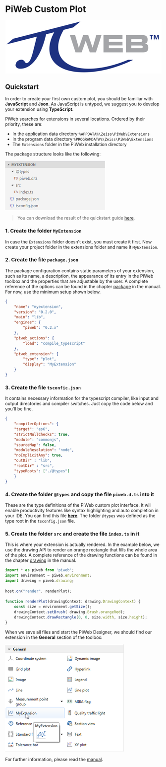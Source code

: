 # PiWeb Custom Plot

<img style="display: block; margin: auto;" src="gfx/Logo.png" >

## Quickstart

In order to create your first own custom plot, you should be familiar with __JavaScript__ and __Json__. As JavaScript is untyped, we suggest you to develop your extension using __TypeScript__.  

PiWeb searches for extensions in several locations. Ordered by their priority, these are:

* In the application data directory `%APPDATA%\Zeiss\PiWeb\Extensions`  
* In the program data directory `%PROGRAMDATA%\Zeiss\PiWeb\Extensions`
* The `Extensions` folder in the PiWeb installation directory

The package structure looks like the following:

<img class="framed" src="gfx/folder_structure.png"/>

> You can download the result of the quickstart guide [here](https://github.com/ZEISS-PiWeb/PiWeb-Customplot/raw/master/MyExtension.zip).

### 1. Create the folder `MyExtension` 

In case the `Extensions` folder doesn't exist, you must create it first. Now create your project folder in the extensions folder and name it `MyExtension`.

### 2. Create the file `package.json`

The package configuration contains static parameters of your extension, such as its name, a description, the appearance of its entry in the PiWeb toolbox and the properties that are adjustable by the user. A complete reference of the options can be found in the chapter [package](http://zeiss-piweb.github.io/PiWeb-Customplot/modules/package) in the manual. For now, use the minimum setup shown below.

```json
{
    "name": "myextension",
    "version": "0.2.0",
    "main": "lib",
    "engines": {
        "piweb": "0.2.x"
    },
    "piweb_actions": {
        "load": "compile_typescript"
    },
    "piweb_extension": {
        "type": "plot",		
        "display": "MyExtension"		
    }
}
```


### 3. Create the file `tsconfic.json`

It contains necessary information for the typescript compiler, like input and output directories and compiler switches. Just copy the code below and you'll be fine.

```json
{
    "compilerOptions": {
    "target": "es6",
    "strictNullChecks": true,
    "module": "commonjs",
    "sourceMap": false,
    "moduleResolution": "node",
    "noImplicitAny": true,
    "outDir" : "lib",       
    "rootDir" : "src",
    "typeRoots": ["./@types"]
    }
}
```

### 4. Create the folder `@types` and copy the file `piweb.d.ts` into it

These are the type definitions of the PiWeb custom plot interface. It will enable productivity features like syntax highlighting and auto completion in your IDE. You can find this file **[here](https://github.com/ZEISS-PiWeb/PiWeb-Customplot/blob/master/piweb.d.ts)**. The folder `@types` was defined as the type root in the `tsconfig.json` file.

### 5. Create the folder `src` and create the file `index.ts` in it

 This is where your extension is actually rendered. In the example below, we use the drawing API to render an orange rectangle that fills the whole area of the plot. A complete reference of the drawing functions can be found in the chapter [drawing](http://zeiss-piweb.github.io/PiWeb-Customplot/modules/drawing) in the manual.

```TypeScript
import * as piweb from 'piweb';
import environment = piweb.environment;
import drawing = piweb.drawing;

host.on("render", renderPlot);

function renderPlot(drawingContext: drawing.DrawingContext) {
    const size = environment.getSize();
    drawingContext.setBrush( drawing.Brush.orangeRed);
    drawingContext.drawRectangle(0, 0, size.width, size.height);
}
```

When we save all files and start the PiWeb Designer, we should find our extension in the **General** section of the toolbox:

<img class="framed" src="gfx/toolbox_start.png">

For further information, please read the [manual](http://zeiss-piweb.github.io/PiWeb-Customplot).
